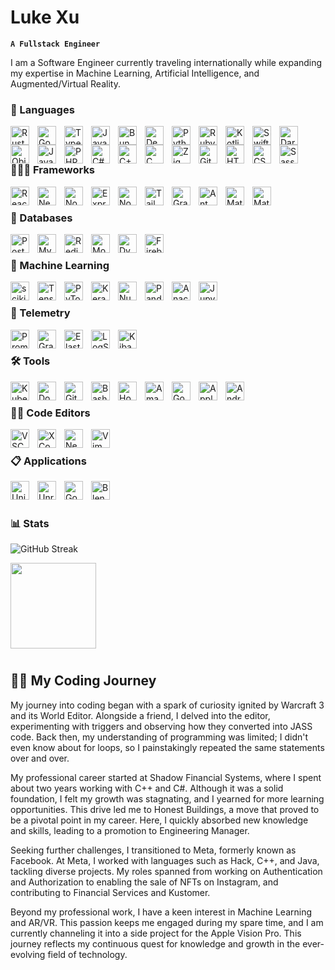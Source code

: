 # Luke Xu

**`A Fullstack Engineer`**

I am a Software Engineer currently traveling internationally while expanding my expertise in Machine Learning, Artificial Intelligence, and Augmented/Virtual Reality.

### 🧰 Languages #
<img align="left" alt="Rust" width="30px" style="padding-right:10px;" src="https://cdn.jsdelivr.net/gh/devicons/devicon/icons/rust/rust-original.svg" title="Rust Programming Language" /><img align="left" alt="Go" width="30px" style="padding-right:10px;" src="https://cdn.jsdelivr.net/gh/devicons/devicon/icons/go/go-original.svg" />
<img align="left" alt="TypeScript" width="30px" style="padding-right:10px;" src="https://cdn.jsdelivr.net/gh/devicons/devicon/icons/typescript/typescript-original.svg" title="TypeScript" />
<img align="left" alt="JavaScript" width="30px" style="padding-right:10px;" src="https://cdn.jsdelivr.net/gh/devicons/devicon/icons/javascript/javascript-original.svg" title="JavaScript" />
<img align="left" alt="Bun" width="30px" style="padding-right:10px;" src="https://cdn.jsdelivr.net/gh/devicons/devicon/icons/bun/bun-original.svg" title="Bun" />
<img align="left" alt="Deno" width="30px" style="padding-right:10px;" src="https://cdn.jsdelivr.net/gh/devicons/devicon/icons/denojs/denojs-original.svg" title="Deno" />
<img align="left" alt="Python" width="30px" style="padding-right:10px;" src="https://cdn.jsdelivr.net/gh/devicons/devicon/icons/python/python-original.svg" title="Python" />
<img align="left" alt="Ruby" width="30px" style="padding-right:10px;" src="https://cdn.jsdelivr.net/gh/devicons/devicon/icons/ruby/ruby-original.svg" title="Ruby" />
<img align="left" alt="Kotlin" width="30px" style="padding-right:10px;" src="https://cdn.jsdelivr.net/gh/devicons/devicon/icons/kotlin/kotlin-original.svg" title="Kotlin" />
<img align="left" alt="Swift" width="30px" style="padding-right:10px;" src="https://cdn.jsdelivr.net/gh/devicons/devicon/icons/swift/swift-original.svg" title="Swift" />
<img align="left" alt="Dart" width="30px" style="padding-right:10px;" src="https://cdn.jsdelivr.net/gh/devicons/devicon/icons/dart/dart-original.svg" title="Dart" />
<img align="left" alt="Objective-C" width="30px" style="padding-right:10px;" src="https://cdn.jsdelivr.net/gh/devicons/devicon/icons/objectivec/objectivec-plain.svg" title="Objective-C" />
<img align="left" alt="Java" width="30px" style="padding-right:10px;" src="https://cdn.jsdelivr.net/gh/devicons/devicon/icons/java/java-original.svg" title="Java" />
<img align="left" alt="PHP" width="30px" style="padding-right:10px;" src="https://cdn.jsdelivr.net/gh/devicons/devicon/icons/php/php-original.svg" title="PHP" />
<img align="left" alt="C#" width="30px" style="padding-right:10px;" src="https://cdn.jsdelivr.net/gh/devicons/devicon/icons/csharp/csharp-original.svg" title="C#" />
<img align="left" alt="C++" width="30px" style="padding-right:10px;" src="https://cdn.jsdelivr.net/gh/devicons/devicon/icons/cplusplus/cplusplus-original.svg" title="C++" />
<img align="left" alt="C" width="30px" style="padding-right:10px;" src="https://cdn.jsdelivr.net/gh/devicons/devicon/icons/c/c-original.svg" title="C" />
<img align="left" alt="Zig" width="30px" style="padding-right:10px;" src="https://cdn.jsdelivr.net/gh/devicons/devicon/icons/zig/zig-original.svg" title="Zig" />
<img align="left" alt="Git" width="30px" style="padding-right:10px;" src="https://cdn.jsdelivr.net/gh/devicons/devicon/icons/git/git-original.svg" title="Git" />
<img align="left" alt="HTML" width="30px" style="padding-right:10px;" src="https://cdn.jsdelivr.net/gh/devicons/devicon/icons/html5/html5-original.svg" title="HTML" />
<img align="left" alt="CSS" width="30px" style="padding-right:10px;" src="https://cdn.jsdelivr.net/gh/devicons/devicon/icons/css3/css3-original.svg" title="CSS" />
<img align="left" alt="Sass" width="30px" style="padding-right:10px;" src="https://cdn.jsdelivr.net/gh/devicons/devicon/icons/sass/sass-original.svg" title="Sass" />

<br />
<br />

### 👨🏻‍💻 Frameworks #

<span><img align="left" alt="React" width="30px" style="padding-right:10px;" src="https://cdn.jsdelivr.net/gh/devicons/devicon/icons/react/react-original.svg" /></span>
<img align="left" alt="Next.js" width="30px" style="padding-right:10px;" src="https://cdn.jsdelivr.net/gh/devicons/devicon/icons/nextjs/nextjs-original.svg" />
<img align="left" alt="NodeJS" width="30px" style="padding-right:10px;" src="https://cdn.jsdelivr.net/gh/devicons/devicon/icons/nodejs/nodejs-original.svg" />
<img align="left" alt="Express" width="30px" style="padding-right:10px;" src="https://cdn.jsdelivr.net/gh/devicons/devicon/icons/express/express-original.svg" />
<img align="left" alt="NodeJS" width="30px" style="padding-right:10px;" src="https://cdn.jsdelivr.net/gh/devicons/devicon/icons/fastapi/fastapi-original.svg" />
<img align="left" alt="Tailwind CSS" width="30px" style="padding-right:10px;" src="https://cdn.jsdelivr.net/gh/devicons/devicon/icons/tailwindcss/tailwindcss-original.svg" />
<img align="left" alt="GraphQL" width="30px" style="padding-right:10px;" src="https://cdn.jsdelivr.net/gh/devicons/devicon/icons/graphql/graphql-plain.svg" />
<img align="left" alt="Ant Design" width="30px" style="padding-right:10px;" src="https://cdn.jsdelivr.net/gh/devicons/devicon/icons/antdesign/antdesign-original.svg" />
<img align="left" alt="Material-UI" width="30px" style="padding-right:10px;" src="https://cdn.jsdelivr.net/gh/devicons/devicon/icons/materialui/materialui-original.svg" />
<img align="left" alt="Material-UI" width="30px" style="padding-right:10px;" src="https://cdn.jsdelivr.net/gh/devicons/devicon/icons/k6/k6-original.svg" />
          
<br />

### 📙 Databases #

<span><img align="left" alt="PostgreSQL" width="30px" style="padding-right:10px;" src="https://cdn.jsdelivr.net/gh/devicons/devicon/icons/postgresql/postgresql-original.svg" /></span>
<img align="left" alt="MySQL" width="30px" style="padding-right:10px;" src="https://cdn.jsdelivr.net/gh/devicons/devicon/icons/mysql/mysql-original.svg" />
<img align="left" alt="Redis" width="30px" style="padding-right:10px;" src="https://cdn.jsdelivr.net/gh/devicons/devicon/icons/redis/redis-original.svg" />
<img align="left" alt="Mongo" width="30px" style="padding-right:10px;" src="https://cdn.jsdelivr.net/gh/devicons/devicon/icons/mongodb/mongodb-original.svg" />
<img align="left" alt="DynamoDB" width="30px" style="padding-right:10px;" src="https://cdn.jsdelivr.net/gh/devicons/devicon/icons/dynamodb/dynamodb-original.svg" />
<img align="left" alt="Firebase" width="30px" style="padding-right:10px;" src="https://cdn.jsdelivr.net/gh/devicons/devicon/icons/firebase/firebase-original.svg" />

<br />

### 🤖 Machine Learning #

<span><img align="left" alt="scikit-learn" width="30px" style="padding-right:10px;" src="https://cdn.jsdelivr.net/gh/devicons/devicon/icons/scikitlearn/scikitlearn-original.svg" /></span>
<img align="left" alt="TensorFlow" width="30px" style="padding-right:10px;" src="https://cdn.jsdelivr.net/gh/devicons/devicon/icons/tensorflow/tensorflow-original.svg" />
<img align="left" alt="PyTorch" width="30px" style="padding-right:10px;" src="https://cdn.jsdelivr.net/gh/devicons/devicon/icons/pytorch/pytorch-original.svg" />
<img align="left" alt="Keras" width="30px" style="padding-right:10px;" src="https://cdn.jsdelivr.net/gh/devicons/devicon/icons/keras/keras-original.svg" />
<img align="left" alt="NumPy" width="30px" style="padding-right:10px;" src="https://cdn.jsdelivr.net/gh/devicons/devicon/icons/numpy/numpy-original.svg" />
<img align="left" alt="Pandas" width="30px" style="padding-right:10px;" src="https://cdn.jsdelivr.net/gh/devicons/devicon/icons/pandas/pandas-original.svg" />
<img align="left" alt="Anaconda" width="30px" style="padding-right:10px;" src="https://cdn.jsdelivr.net/gh/devicons/devicon/icons/anaconda/anaconda-original.svg" />
<img align="left" alt="Jupyter" width="30px" style="padding-right:10px;" src="https://cdn.jsdelivr.net/gh/devicons/devicon/icons/jupyter/jupyter-original.svg" />

<br />

### 🔭 Telemetry # 

<span><img align="left" alt="Prometheus" width="30px" style="padding-right:10px;" src="https://cdn.jsdelivr.net/gh/devicons/devicon/icons/prometheus/prometheus-original.svg" /></span>
<img align="left" alt="Grafana" width="30px" style="padding-right:10px;" src="https://cdn.jsdelivr.net/gh/devicons/devicon/icons/grafana/grafana-original.svg" />
<img align="left" alt="Elastic Search" width="30px" style="padding-right:10px;" src="https://cdn.jsdelivr.net/gh/devicons/devicon/icons/elasticsearch/elasticsearch-original.svg" />
<img align="left" alt="LogStash" width="30px" style="padding-right:10px;" src="https://cdn.jsdelivr.net/gh/devicons/devicon/icons/logstash/logstash-original.svg" />
<img align="left" alt="Kibana" width="30px" style="padding-right:10px;" src="https://cdn.jsdelivr.net/gh/devicons/devicon/icons/kibana/kibana-original.svg" />

<br />

### 🛠️ Tools #

<span><img align="left" alt="Kubernetes" width="30px" style="padding-right:10px;" src="https://cdn.jsdelivr.net/gh/devicons/devicon/icons/kubernetes/kubernetes-original.svg" /></span>
<img align="left" alt="Docker" width="30px" style="padding-right:10px;" src="https://cdn.jsdelivr.net/gh/devicons/devicon/icons/docker/docker-original.svg" />
<img align="left" alt="GitHub" width="30px" style="padding-right:10px;" src="https://cdn.jsdelivr.net/gh/devicons/devicon/icons/github/github-original.svg" />
<img align="left" alt="Bash" width="30px" style="padding-right:10px;" src="https://cdn.jsdelivr.net/gh/devicons/devicon/icons/bash/bash-original.svg" />
<img align="left" alt="Homebrew" width="30px" style="padding-right:10px;" src="https://cdn.jsdelivr.net/gh/devicons/devicon/icons/homebrew/homebrew-original.svg" />
<img align="left" alt="Amazon Web Services" width="30px" style="padding-right:10px;" src="https://cdn.jsdelivr.net/gh/devicons/devicon/icons/amazonwebservices/amazonwebservices-original-wordmark.svg" />
<img align="left" alt="Google Cloud" width="30px" style="padding-right:10px;" src="https://cdn.jsdelivr.net/gh/devicons/devicon/icons/googlecloud/googlecloud-original.svg" />
<img align="left" alt="Apple" width="30px" style="padding-right:10px;" src="https://cdn.jsdelivr.net/gh/devicons/devicon/icons/apple/apple-original.svg" />
<img align="left" alt="Android" width="30px" style="padding-right:10px;" src="https://cdn.jsdelivr.net/gh/devicons/devicon/icons/android/android-original.svg" />

<br />

### ✍🏻 Code Editors

<span><img align="left" alt="VSCode" width="30px" style="padding-right:10px;" src="https://cdn.jsdelivr.net/gh/devicons/devicon/icons/vscode/vscode-original.svg" /></span>
<img align="left" alt="XCode" width="30px" style="padding-right:10px;" src="https://cdn.jsdelivr.net/gh/devicons/devicon/icons/xcode/xcode-original.svg" />
<img align="left" alt="Neovim" width="30px" style="padding-right:10px;" src="https://cdn.jsdelivr.net/gh/devicons/devicon/icons/neovim/neovim-original.svg" />
<img align="left" alt="Vim" width="30px" style="padding-right:10px;" src="https://cdn.jsdelivr.net/gh/devicons/devicon/icons/vim/vim-original.svg" />

<br />

### 📋 Applications

<span><img align="left" alt="Unity" width="30px" style="padding-right:10px;" src="https://cdn.jsdelivr.net/gh/devicons/devicon/icons/unity/unity-original.svg" /></span>
<img align="left" alt="Unreal Engine" width="30px" style="padding-right:10px;" src="https://cdn.jsdelivr.net/gh/devicons/devicon/icons/unrealengine/unrealengine-original.svg" />
<img align="left" alt="Godot" width="30px" style="padding-right:10px;" src="https://cdn.jsdelivr.net/gh/devicons/devicon/icons/godot/godot-original.svg" />
<img align="left" alt="Blender" width="30px" style="padding-right:10px;" src="https://cdn.jsdelivr.net/gh/devicons/devicon/icons/blender/blender-original.svg" />

<br />

#

### 📊 Stats

![GitHub Streak](https://streak-stats.demolab.com?user=Ostralyan&theme=tokyonight&border_radius=4.5)

<img height="137px"
  src="https://stackoverflow-card.vercel.app/?userID=5229124&theme=tomorrownight"
/>

#

## 👨‍💻 My Coding Journey
 <p>
    My journey into coding began with a spark of curiosity ignited by Warcraft 3 and its World Editor. Alongside a friend, I delved into the editor, experimenting with triggers and observing how they converted into JASS code. Back then, my understanding of programming was limited; I didn't even know about for loops, so I painstakingly repeated the same statements over and over.
</p>
 <p>
My professional career started at Shadow Financial Systems, where I spent about two years working with C++ and C#. Although it was a solid foundation, I felt my growth was stagnating, and I yearned for more learning opportunities. This drive led me to Honest Buildings, a move that proved to be a pivotal point in my career. Here, I quickly absorbed new knowledge and skills, leading to a promotion to Engineering Manager.
</p>
 <p>
Seeking further challenges, I transitioned to Meta, formerly known as Facebook. At Meta, I worked with languages such as Hack, C++, and Java, tackling diverse projects. My roles spanned from working on Authentication and Authorization to enabling the sale of NFTs on Instagram, and contributing to Financial Services and Kustomer.
</p>
 <p>
Beyond my professional work, I have a keen interest in Machine Learning and AR/VR. This passion keeps me engaged during my spare time, and I am currently channeling it into a side project for the Apple Vision Pro. This journey reflects my continuous quest for knowledge and growth in the ever-evolving field of technology.
</p>
